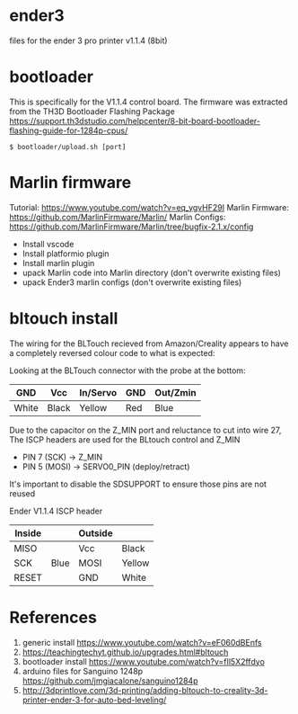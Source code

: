 # ender3

files for the ender 3 pro printer v1.1.4 (8bit)

# bootloader

This is specifically for the V1.1.4 control board.  The firmware was extracted from the TH3D Bootloader Flashing Package https://support.th3dstudio.com/helpcenter/8-bit-board-bootloader-flashing-guide-for-1284p-cpus/

    $ bootloader/upload.sh [port]

# Marlin firmware

Tutorial: https://www.youtube.com/watch?v=eq_ygvHF29I
Marlin Firmware: https://github.com/MarlinFirmware/Marlin/
Marlin Configs: https://github.com/MarlinFirmware/Marlin/tree/bugfix-2.1.x/config

- Install vscode
- Install platformio plugin
- Install marlin plugin
- upack Marlin code into Marlin directory (don't overwrite existing files)
- upack Ender3 marlin configs (don't overwrite existing files)

# bltouch install

The wiring for the BLTouch recieved from Amazon/Creality appears to have a completely reversed colour code to
what is expected:

Looking at the BLTouch connector with the probe at the bottom:


| GND   | Vcc   | In/Servo | GND | Out/Zmin |
|-------|-------|----------|-----|----------|
| White | Black | Yellow   | Red | Blue     |

Due to the capacitor on the Z_MIN port and reluctance to cut into wire 27,
The ISCP headers are used for the BLtouch control and Z_MIN

- PIN 7 (SCK) -> Z_MIN
- PIN 5 (MOSI) -> SERVO0_PIN (deploy/retract)

It's important to disable the SDSUPPORT to ensure those pins are not reused

Ender V1.1.4 ISCP header

| Inside |      | Outside |        |
|--------|------|---------|--------|
| MISO   |      | Vcc     | Black  |
| SCK    | Blue | MOSI    | Yellow |
| RESET  |      | GND     | White  |

# References

1. generic install https://www.youtube.com/watch?v=eF060dBEnfs
2. https://teachingtechyt.github.io/upgrades.html#bltouch
3. bootloader install https://www.youtube.com/watch?v=fIl5X2ffdyo
4. arduino files for Sanguino 1248p https://github.com/jmgiacalone/sanguino1284p
5. http://3dprintlove.com/3d-printing/adding-bltouch-to-creality-3d-printer-ender-3-for-auto-bed-leveling/

